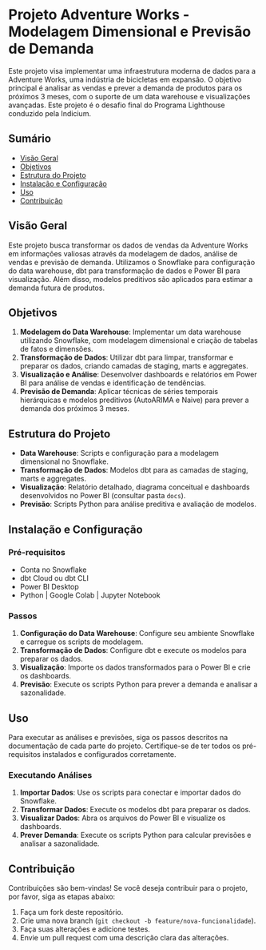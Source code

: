 # Projeto Adventure Works - Modelagem Dimensional e Previsão de Demanda

Este projeto visa implementar uma infraestrutura moderna de dados para a Adventure Works, uma indústria de bicicletas em expansão. O objetivo principal é analisar as vendas e prever a demanda de produtos para os próximos 3 meses, com o suporte de um data warehouse e visualizações avançadas. Este projeto é o desafio final do Programa Lighthouse conduzido pela Indicium.

## Sumário

- [Visão Geral](#visão-geral)
- [Objetivos](#objetivos)
- [Estrutura do Projeto](#estrutura-do-projeto)
- [Instalação e Configuração](#instalação-e-configuração)
- [Uso](#uso)
- [Contribuição](#contribuição)

## Visão Geral

Este projeto busca transformar os dados de vendas da Adventure Works em informações valiosas através da modelagem de dados, análise de vendas e previsão de demanda. Utilizamos o Snowflake para configuração do data warehouse, dbt para transformação de dados e Power BI para visualização. Além disso, modelos preditivos são aplicados para estimar a demanda futura de produtos.

## Objetivos

1. **Modelagem do Data Warehouse**: Implementar um data warehouse utilizando Snowflake, com modelagem dimensional e criação de tabelas de fatos e dimensões.
2. **Transformação de Dados**: Utilizar dbt para limpar, transformar e preparar os dados, criando camadas de staging, marts e aggregates.
3. **Visualização e Análise**: Desenvolver dashboards e relatórios em Power BI para análise de vendas e identificação de tendências.
4. **Previsão de Demanda**: Aplicar técnicas de séries temporais hierárquicas e modelos preditivos (AutoARIMA e Naive) para prever a demanda dos próximos 3 meses.

## Estrutura do Projeto

- **Data Warehouse**: Scripts e configuração para a modelagem dimensional no Snowflake.
- **Transformação de Dados**: Modelos dbt para as camadas de staging, marts e aggregates.
- **Visualização**: Relatório detalhado, diagrama conceitual e dashboards desenvolvidos no Power BI (consultar pasta `docs`).
- **Previsão**: Scripts Python para análise preditiva e avaliação de modelos.

## Instalação e Configuração

### Pré-requisitos

- Conta no Snowflake
- dbt Cloud ou dbt CLI
- Power BI Desktop
- Python | Google Colab | Jupyter Notebook

### Passos

1. **Configuração do Data Warehouse**: Configure seu ambiente Snowflake e carregue os scripts de modelagem.
2. **Transformação de Dados**: Configure dbt e execute os modelos para preparar os dados.
3. **Visualização**: Importe os dados transformados para o Power BI e crie os dashboards.
4. **Previsão**: Execute os scripts Python para prever a demanda e analisar a sazonalidade.

## Uso

Para executar as análises e previsões, siga os passos descritos na documentação de cada parte do projeto. Certifique-se de ter todos os pré-requisitos instalados e configurados corretamente.

### Executando Análises

1. **Importar Dados**: Use os scripts para conectar e importar dados do Snowflake.
2. **Transformar Dados**: Execute os modelos dbt para preparar os dados.
3. **Visualizar Dados**: Abra os arquivos do Power BI e visualize os dashboards.
4. **Prever Demanda**: Execute os scripts Python para calcular previsões e analisar a sazonalidade.

## Contribuição

Contribuições são bem-vindas! Se você deseja contribuir para o projeto, por favor, siga as etapas abaixo:

1. Faça um fork deste repositório.
2. Crie uma nova branch (`git checkout -b feature/nova-funcionalidade`).
3. Faça suas alterações e adicione testes.
4. Envie um pull request com uma descrição clara das alterações.
